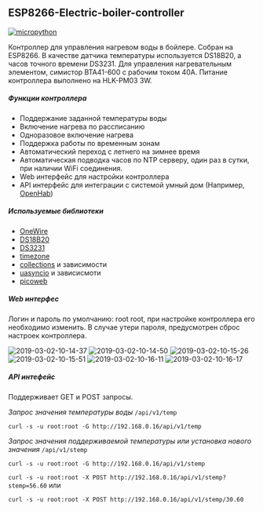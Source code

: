 ## ESP8266-Electric-boiler-controller

[![micropython](https://user-images.githubusercontent.com/13176091/53680744-4dfcc080-3ce8-11e9-94e1-c7985181d6a5.png)](https://micropython.org/)

Контроллер для управления нагревом воды в бойлере. Собран на ESP8266. В качестве датчика температуры используется DS18B20, а часов точного времени DS3231. Для управления нагревательным элементом, симистор BTA41-600 с рабочим током 40А. Питание контроллера выполнено на HLK-PM03 3W.
##### Функции контроллера
* Поддержание заданной температуры воды
* Включение нагрева по рассписанию
* Одноразовое включение нагрева
* Поддержка работы по временным зонам
* Автоматический переход с летнего на зимнее время
* Автоматическая подводка часов по NTP серверу, один раз в сутки, при наличии WiFi соединения.
* Web интерфейс для настройки контроллера
* API интерфейс для интеграции с системой умный дом (Например, [OpenHab](https://www.openhab.org/))
##### Используемые библиотеки
* [OneWire](https://github.com/micropython/micropython/blob/master/drivers/onewire/onewire.py)
* [DS18B20](https://github.com/micropython/micropython/blob/master/drivers/onewire/ds18x20.py)
* [DS3231](https://github.com/gwvsol/ESP8266-i2c-DS3231)
* [timezone](https://github.com/gwvsol/ESP8266-TimeZone)
* [collections](https://github.com/micropython/micropython-lib/tree/master/collections/collections) и зависимости
* [uasyncio](https://github.com/micropython/micropython-lib/tree/master/uasyncio/uasyncio) и зависисмоти
* [picoweb](https://github.com/pfalcon/picoweb)
##### Web интерфес
Логин и пароль по умолчанию: root root, при настройке контроллера его необходимо изменить. В случае утери пароля, предусмотрен сброс настроек контроллера.

![2019-03-02-10-14-37](https://user-images.githubusercontent.com/13176091/53681250-8ce24480-3cef-11e9-8c19-a6087d8a1010.png) ![2019-03-02-10-14-50](https://user-images.githubusercontent.com/13176091/53681259-a5eaf580-3cef-11e9-9e6d-dfa91ab67fbf.png) ![2019-03-02-10-15-26](https://user-images.githubusercontent.com/13176091/53681273-c915a500-3cef-11e9-907d-9d1ab44bf3b6.png) ![2019-03-02-10-15-51](https://user-images.githubusercontent.com/13176091/53681332-b485dc80-3cf0-11e9-8520-b8c29e8a927e.png) ![2019-03-02-10-16-11](https://user-images.githubusercontent.com/13176091/53681348-ff9fef80-3cf0-11e9-970f-df6319f08843.png) ![2019-03-02-10-16-17](https://user-images.githubusercontent.com/13176091/53681366-4c83c600-3cf1-11e9-80f3-bbab6f49703a.png)
##### API интефейс
Поддерживает GET и POST запросы.

*Запрос значения температуры воды* ```/api/v1/temp```

```curl -s -u root:root -G http://192.168.0.16/api/v1/temp```

*Запрос значения поддерживаемой температуры или установка нового значения* ```/api/v1/stemp```

```curl -s -u root:root -G http://192.168.0.16/api/v1/stemp```

```curl -s -u root:root -X POST http://192.168.0.16/api/v1/stemp?stemp=56.60``` или

```curl -s -u root:root -X POST http://192.168.0.16/api/v1/stemp/30.60```

